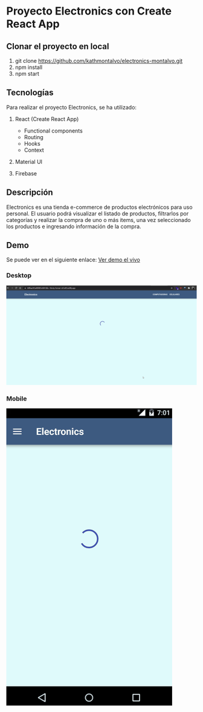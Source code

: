 # Proyecto Electronics con Create React App

## Clonar el proyecto en local

1. git clone https://github.com/kathmontalvo/electronics-montalvo.git
2. npm install
3. npm start

## Tecnologías

Para realizar el proyecto Electronics, se ha utilizado:
1. React (Create React App)
    * Functional components
    * Routing
    * Hooks
    * Context

2. Material UI
3. Firebase

## Descripción

Electronics es una tienda e-commerce de productos electrónicos para uso personal. El usuario podrá visualizar el listado de productos, filtrarlos por categorías y realizar la compra de uno o más items, una vez seleccionado los productos e ingresando información de la compra.

## Demo 

Se puede ver en el siguiente enlace: [Ver demo el vivo](https://60ffaa243a48f485c6841dfa--thirsty-fermat-cb7a49.netlify.app/)
 
### Desktop
![Gif animado - Demostración del funcionamiento de la aplicación en versión escritorio](https://raw.githubusercontent.com/kathmontalvo/electronics-montalvo/master/public/assets/demo/electronics-desktop.gif)

### Mobile
![Gif animado - Demostración del funcionamiento de la aplicación en versión móvil](https://raw.githubusercontent.com/kathmontalvo/electronics-montalvo/master/public/assets/demo/electronics-mobile.gif)
